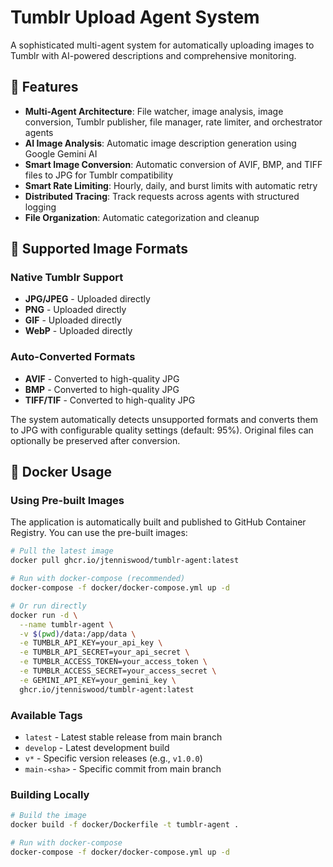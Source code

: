 # Tumblr Upload Agent System

A sophisticated multi-agent system for automatically uploading images to Tumblr with AI-powered descriptions and comprehensive monitoring.

## 🌟 Features

- **Multi-Agent Architecture**: File watcher, image analysis, image conversion, Tumblr publisher, file manager, rate limiter, and orchestrator agents
- **AI Image Analysis**: Automatic image description generation using Google Gemini AI
- **Smart Image Conversion**: Automatic conversion of AVIF, BMP, and TIFF files to JPG for Tumblr compatibility
- **Smart Rate Limiting**: Hourly, daily, and burst limits with automatic retry
- **Distributed Tracing**: Track requests across agents with structured logging
- **File Organization**: Automatic categorization and cleanup

## 📸 Supported Image Formats

### Native Tumblr Support
- **JPG/JPEG** - Uploaded directly
- **PNG** - Uploaded directly  
- **GIF** - Uploaded directly
- **WebP** - Uploaded directly

### Auto-Converted Formats
- **AVIF** - Converted to high-quality JPG
- **BMP** - Converted to high-quality JPG
- **TIFF/TIF** - Converted to high-quality JPG

The system automatically detects unsupported formats and converts them to JPG with configurable quality settings (default: 95%). Original files can optionally be preserved after conversion.

## 🐳 Docker Usage

### Using Pre-built Images

The application is automatically built and published to GitHub Container Registry. You can use the pre-built images:

```bash
# Pull the latest image
docker pull ghcr.io/jtenniswood/tumblr-agent:latest

# Run with docker-compose (recommended)
docker-compose -f docker/docker-compose.yml up -d

# Or run directly
docker run -d \
  --name tumblr-agent \
  -v $(pwd)/data:/app/data \
  -e TUMBLR_API_KEY=your_api_key \
  -e TUMBLR_API_SECRET=your_api_secret \
  -e TUMBLR_ACCESS_TOKEN=your_access_token \
  -e TUMBLR_ACCESS_SECRET=your_access_secret \
  -e GEMINI_API_KEY=your_gemini_key \
  ghcr.io/jtenniswood/tumblr-agent:latest
```

### Available Tags

- `latest` - Latest stable release from main branch
- `develop` - Latest development build
- `v*` - Specific version releases (e.g., `v1.0.0`)
- `main-<sha>` - Specific commit from main branch

### Building Locally

```bash
# Build the image
docker build -f docker/Dockerfile -t tumblr-agent .

# Run with docker-compose
docker-compose -f docker/docker-compose.yml up -d
```
